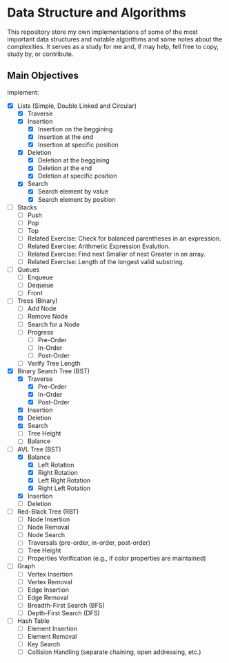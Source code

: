 # Data Structure and Algorithms

This repository store my own implementations of some of the most important data structures and notable algorithms and some notes about the complexities. It serves as a study for me and, if may help, fell free to copy, study by, or contribute.

## Main Objectives

Implement:

- [X] Lists (Simple, Double Linked and Circular)
    - [X] Traverse
    - [X] Insertion
        - [X] Insertion on the beggining
        - [X] Insertion at the end
        - [X] Insertion at specific position
    - [X] Deletion
        - [X] Deletion at the beggining
        - [X] Deletion at the end
        - [X] Deletion at specific position
    - [X] Search
        - [X] Search element by value
        - [X] Search element by position
- [ ] Stacks
    - [ ] Push
    - [ ] Pop
    - [ ] Top
    - [ ] Related Exercise: Check for balanced parentheses in an expression.
    - [ ] Related Exercise: Arithmetic Expression Evalution.
    - [ ] Related Exercise: Find next Smaller of next Greater in an array.
    - [ ] Related Exercise: Length of the longest valid substring.
- [ ] Queues
    - [ ] Enqueue
    - [ ] Dequeue
    - [ ] Front
- [ ] Trees (Binary)
    - [ ] Add Node
    - [ ] Remove Node
    - [ ] Search for a Node
    - [ ] Progress
        - [ ] Pre-Order
        - [ ] In-Order
        - [ ] Post-Order
    - [ ] Verify Tree Length
- [X] Binary Search Tree (BST)
    - [X] Traverse
        - [X] Pre-Order
        - [X] In-Order
        - [X] Post-Order
    - [X] Insertion
    - [X] Deletion
    - [X] Search
    - [ ] Tree Height
    - [ ] Balance
- [ ] AVL Tree (BST)
    - [X] Balance
        - [X] Left Rotation
        - [X] Right Rotation
        - [X] Left Right Rotation
        - [X] Right Left Rotation
    - [X] Insertion
    - [ ] Deletion
- [ ] Red-Black Tree (RBT)
    - [ ] Node Insertion
    - [ ] Node Removal
    - [ ] Node Search
    - [ ] Traversals (pre-order, in-order, post-order)
    - [ ] Tree Height
    - [ ] Properties Verification (e.g., if color properties are maintained)
- [ ] Graph
    - [ ] Vertex Insertion
    - [ ] Vertex Removal
    - [ ] Edge Insertion
    - [ ] Edge Removal
    - [ ] Breadth-First Search (BFS)
    - [ ] Depth-First Search (DFS)
- [ ] Hash Table
    - [ ] Element Insertion
    - [ ] Element Removal
    - [ ] Key Search
    - [ ] Collision Handling (separate chaining, open addressing, etc.)